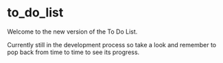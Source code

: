 # to_do_list

Welcome to the new version of the To Do List.

Currently still in the development process so take a look and remember to pop back from time to time to see its progress.